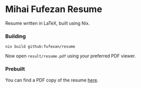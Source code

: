 # Mihai Fufezan Resume

Resume written in LaTeX, built using Nix.

### Building

`nix build github:fufexan/resume`

Now open `result/resume.pdf` using your preferred PDF viewer.

### Prebuilt

You can find a PDF copy of the resume [here](https://github.com/fufexan/resume/files/11460497/CV_MihaiFufezan.pdf).

